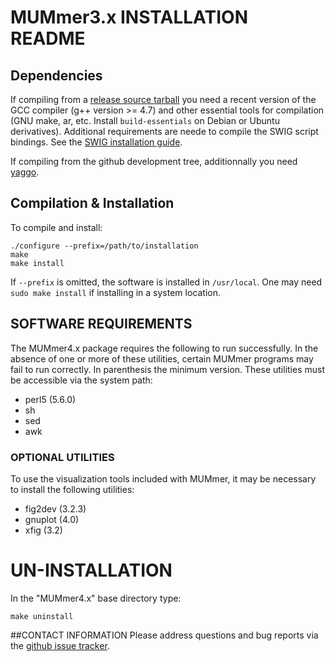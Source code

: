 # MUMmer3.x INSTALLATION README

## Dependencies

If compiling from a [release source tarball](https://github.com/gmarcais/mummer/releases) you need a recent version of the GCC compiler (g++ version >= 4.7) and other essential tools for compilation (GNU make, ar, etc. Install `build-essentials` on Debian or Ubuntu derivatives).
Additional requirements are neede to compile the SWIG script bindings. See the [SWIG installation guide](https://github.com/gmarcais/mummer/swig/INSTALL.md).

If compiling from the github development tree, additionnally you need [yaggo](https://github.com/gmarcais/yaggo/releases).

## Compilation & Installation

To compile and install:

```Shell
./configure --prefix=/path/to/installation
make
make install
```

If `--prefix` is omitted, the software is installed in `/usr/local`. One may need `sudo make install` if installing in a system location.

## SOFTWARE REQUIREMENTS
   The MUMmer4.x package requires the following to run successfully. In the
absence of one or more of these utilities, certain MUMmer programs may fail
to run correctly. In parenthesis the minimum version. These utilities must be accessible via the system path:

* perl5 (5.6.0)
* sh
* sed
* awk

### OPTIONAL UTILITIES
   To use the visualization tools included with MUMmer, it may be necessary to install the following utilities:

* fig2dev (3.2.3)
* gnuplot (4.0)
* xfig    (3.2)



# UN-INSTALLATION
   In the "MUMmer4.x" base directory type:

```Shell
make uninstall
```

##CONTACT INFORMATION
Please address questions and bug reports via the [github issue tracker](https://github.com/gmarcais/mummer/issues).
